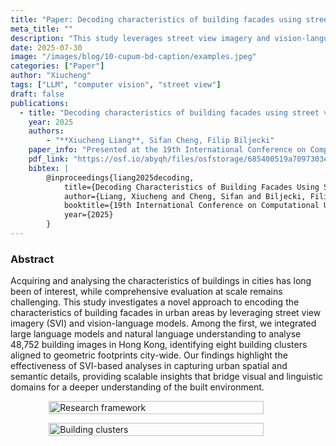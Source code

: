 ```yaml
---
title: "Paper: Decoding characteristics of building facades using street view imagery and vision-language model"
meta_title: ""
description: "This study leverages street view imagery and vision-language models to analyze 48,752 building images in Hong Kong, identifying eight building clusters. It demonstrates the potential of scalable SVI-based analyses to capture urban spatial and semantic details, enhancing the understanding of the built environment."
date: 2025-07-30
image: "/images/blog/10-cupum-bd-caption/examples.jpeg"
categories: ["Paper"]
author: "Xiucheng"
tags: ["LLM", "computer vision", "street view"]
draft: false
publications:
  - title: "Decoding characteristics of building facades using street view imagery and vision-language model"
    year: 2025
    authors:
        - "**Xiucheng Liang**, Sifan Cheng, Filip Biljecki"
    paper_info: "Presented at the 19th International Conference on Computational Urban Planning and Urban Management, 2025"
    pdf_link: "https://osf.io/abyqh/files/osfstorage/685400519a7097303ec89a95"
    bibtex: |
        @inproceedings{liang2025decoding,
            title={Decoding Characteristics of Building Facades Using Street View Imagery and Vision-Language Model},
            author={Liang, Xiucheng and Cheng, Sifan and Biljecki, Filip},
            booktitle={19th International Conference on Computational Urban Planning and Urban Management},
            year={2025}
        }
---
```


<!--more-->

### Abstract
<div class="text-xl leading-relaxed text-gray-800 dark:text-gray-200">
Acquiring and analysing the characteristics of buildings in cities has long been of interest, while comprehensive evaluation at scale remains challenging.
This study investigates a novel approach to encoding the characteristics of building facades in urban areas by leveraging street view imagery (SVI) and vision-language models.
Among the first, we integrated large language models and natural language understanding to analyse 48,752 building images in Hong Kong, identifying eight building clusters aligned to geometric footprints city-wide.
Our findings highlight the effectiveness of SVI-based analyses in capturing urban spatial and semantic details, providing scalable insights that bridge visual and linguistic domains for a deeper understanding of the built environment.
</div>


<!-- ![](/images/blog/10-cupum-bd-caption/framework.jpg) -->
<figure style="display:flex;flex-direction:column;align-items:center;">
    <img src="/images/blog/10-cupum-bd-caption/framework.jpg" alt="Research framework" style="width:90%;height:auto;">
</figure>

<!-- ![](/images/blog/10-cupum-bd-caption/examples_all.jpeg) -->
<figure style="display:flex;flex-direction:column;align-items:center;">
    <img src="/images/blog/10-cupum-bd-caption/examples_all.jpeg" alt="Building clusters" style="width:90%;height:auto;">
</figure>
